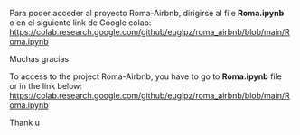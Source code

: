 Para poder acceder al proyecto Roma-Airbnb, dirigirse al file **Roma.ipynb**  
o en el siguiente link de Google colab:  
https://colab.research.google.com/github/euglpz/roma_airbnb/blob/main/Roma.ipynb  
  
  
Muchas gracias
  
To access to the project Roma-Airbnb, you have to go to **Roma.ipynb** file  
or in the link below:  
https://colab.research.google.com/github/euglpz/roma_airbnb/blob/main/Roma.ipynb  
  
Thank u
  
